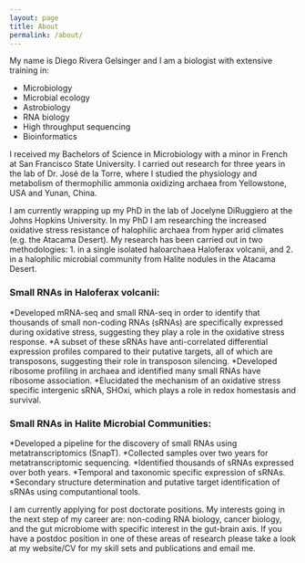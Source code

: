 ```yaml
---
layout: page
title: About
permalink: /about/
---
```


My name is Diego Rivera Gelsinger and I am a biologist with extensive training in:
* Microbiology
* Microbial ecology
* Astrobiology
* RNA biology
* High throughput sequencing
* Bioinformatics

I received my Bachelors of Science in Microbiology with a minor in French at San Francisco State University. I carried out research for three years in the lab of Dr. José de la Torre, where I studied the physiology and metabolism of thermophilic ammonia oxidizing archaea from Yellowstone, USA and Yunan, China. 

I am currently wrapping up my PhD in the lab of Jocelyne DiRuggiero at the Johns Hopkins University. In my PhD I am researching the increased oxidative stress resistance of halophilic archaea from hyper arid climates (e.g. the Atacama Desert). My research has been carried out in two methodologies: 1. in a single isolated haloarchaea Haloferax volcanii, and 2. in a halophilic microbial community from Halite nodules in the Atacama Desert. 

### Small RNAs in Haloferax volcanii:
*Developed mRNA-seq and small RNA-seq in order to identify that thousands of small non-coding RNAs (sRNAs) are specifically expressed during oxidative stress, suggesting they play a role in the oxidative stress response. 
*A subset of these sRNAs have anti-correlated differential expression profiles compared to their putative targets, all of which are transposons, suggesting their role in transposon silencing.
*Developed ribosome profiling in archaea and identified many small RNAs have ribosome association.
*Elucidated the mechanism of an oxidative stress specific intergenic sRNA, SHOxi, which plays a role in redox homestasis and survival.

### Small RNAs in Halite Microbial Communities:
*Developed a pipeline for the discovery of small RNAs using metatranscriptomics (SnapT).
*Collected samples over two years for metatranscriptomic sequencing.
*Identified thousands of sRNAs expressed over both years.
*Temporal and taxonomic specific expression of sRNAs.
*Secondary structure determination and putative target identification of sRNAs using computantional tools.

I am currently applying for post doctorate positions. My interests going in the next step of my career are: non-coding RNA biology, cancer biology, and the gut microbiome with specific interest in the gut-brain axis. If you have a postdoc position in one of these areas of research please take a look at my website/CV for my skill sets and publications and email me.
